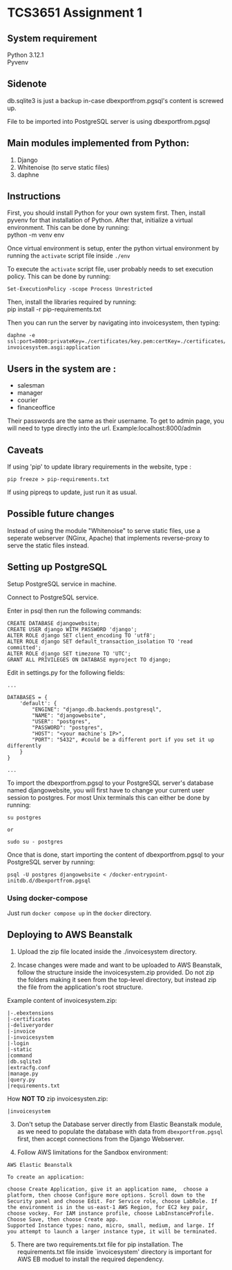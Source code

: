 # TCS3651 Assignment 1
## System requirement <br>
Python 3.12.1 <br>
Pyvenv <br>

## Sidenote
db.sqlite3 is just a backup in-case dbexportfrom.pgsql's content is screwed up.

File to be imported into PostgreSQL server is using dbexportfrom.pgsql

## Main modules implemented from Python:<br>
1. Django <br>
1. Whitenoise (to serve static files)
1. daphne <br>

## Instructions <br>
First, you should install Python for your own system first. Then, install pyvenv for that installation of Python. After that, initialize a virtual environment. This can be done by running: <br>
python -m venv env <br>

Once virtual environment is setup, enter the python virtual environment by running the ```activate``` script file inside ```./env``` </br>

To execute the `activate` script file, user probably needs to set execution policy. This can be done by running: <br>
```
Set-ExecutionPolicy -scope Process Unrestricted
```

Then, install the libraries required by running: <br>
pip install -r pip-requirements.txt <br>

Then you can run the server by navigating into invoicesystem, then typing:
```
daphne -e ssl:port=8000:privateKey=./certificates/key.pem:certKey=./certificates/crt.pem invoicesystem.asgi:application
```

## Users in the system are :<br>
- salesman <br>
- manager <br>
- courier <br>
- financeoffice <br>

Their passwords are the same as their username. To get to admin page, you will need to type directly into the url.
Example:localhost:8000/admin

## Caveats

If using 'pip' to update library requirements in the website, type :

```
pip freeze > pip-requirements.txt
```

If using pipreqs to update, just run it as usual.

## Possible future changes

Instead of using the module "Whitenoise" to serve static files, use a seperate webserver (NGinx, Apache) that implements reverse-proxy to serve the static files instead.


## Setting up PostgreSQL

Setup PostgreSQL service in machine.

Connect to PostgreSQL service.

Enter in psql then run the following commands:

```
CREATE DATABASE djangowebsite;
CREATE USER django WITH PASSWORD 'django';
ALTER ROLE django SET client_encoding TO 'utf8';
ALTER ROLE django SET default_transaction_isolation TO 'read committed';
ALTER ROLE django SET timezone TO 'UTC';
GRANT ALL PRIVILEGES ON DATABASE myproject TO django;
```

Edit in settings.py for the following fields:
```
...

DATABASES = {
    'default': {
        "ENGINE": "django.db.backends.postgresql",
        "NAME": "djangowebsite",
        "USER": "postgres",
        "PASSWORD": "postgres",
        "HOST": "<your machine's IP>",
        "PORT": "5432", #could be a different port if you set it up differently
    }
}

...
```

To import the dbexportfrom.pgsql to your PostgreSQL server's database named djangowebsite, you will first have to change your current user session to postgres. For most Unix terminals this can either be done by running:
```
su postgres

or

sudo su - postgres
```


Once that is done, start importing the content of dbexportfrom.pgsql to your PostgreSQL server by running:
```
psql -U postgres djangowebsite < /docker-entrypoint-initdb.d/dbexportfrom.pgsql
```

### Using docker-compose
Just run `docker compose up` in the `docker` directory.

## Deploying to AWS Beanstalk

1) Upload the zip file located inside the ./invoicesystem directory.

2) Incase changes were made and want to be uploaded to AWS Beanstalk, follow the structure inside the invoicesystem.zip provided. Do not zip the folders making it seen from the top-level directory, but instead zip the file from the application's root structure.

Example content of invoicesystem.zip:
```
|-.ebextensions
|-certificates
|-deliveryorder
|-invoice
|-invoicesystem
|-login
|-static
|command
|db.sqlite3
|extracfg.conf
|manage.py
|query.py
|requirements.txt
```

How **NOT TO** zip invoicesysten.zip:
```
|invoicesystem
```

3) Don't setup the Database server directly from Elastic Beanstalk module, as we need to populate the database with data from `dbexportfrom.pgsql` first, then accept connections from the Django Webserver.

4) Follow AWS limitations for the Sandbox environment:
```
AWS Elastic Beanstalk

To create an application: 

choose Create Application, give it an application name,  choose a platform, then choose Configure more options. Scroll down to the Security panel and choose Edit. For Service role, choose LabRole. If the environment is in the us-east-1 AWS Region, for EC2 key pair, choose vockey. For IAM instance profile, choose LabInstanceProfile. Choose Save, then choose Create app.
Supported Instance types: nano, micro, small, medium, and large. If you attempt to launch a larger instance type, it will be terminated.
```

5) There are two requirements.txt file for pip installation. The requirements.txt file inside `invoicesystem' directory is important for AWS EB moduel to install the required dependency.